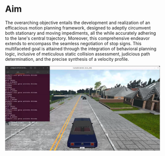 # Aim

The overarching objective entails the development and realization of an efficacious motion planning framework, designed to adeptly circumvent both stationary and moving impediments, all the while accurately adhering to the lane's central trajectory. Moreover, this comprehensive endeavor extends to encompass the seamless negotiation of stop signs. This multifaceted goal is attained through the integration of behavioral planning logic, inclusive of meticulous static collision assessment, judicious path determination, and the precise synthesis of a velocity profile.

![TP](https://github.com/Yigit-Kuyu/CARLA_Trajectory_Planning/blob/main/TrajectoryPlanning.PNG)
